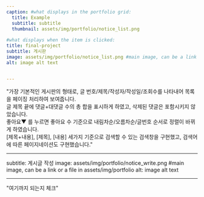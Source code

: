 ```yaml
---
caption: #what displays in the portfolio grid:
  title: Example
  subtitle: subtitle
  thumbnail: assets/img/portfolio/notice_list.png
  
#what displays when the item is clicked:
title: final-project
subtitle: 게시판
image: assets/img/portfolio/notice_list.png #main image, can be a link or a file in assets/img/portfolio
alt: image alt text


---
```


"가장 기본적인 게시판의 형태로, 글 번호/제목/작성자/작성일/조회수를 나타내어 목록을 페이징 처리하여 보여줍니다.<br>글 제목 끝에 댓글+대댓글 수의 총 합을 표시하게 하였고, 삭제된 댓글은 포함시키지 않았습니다.<br>좋아요▼ 를 누르면 좋아요 수 기준으로 내림차순/오름차순/글번호 순서로 정렬이 바뀌게 하였습니다.<br>[제목+내용], [제목], [내용] 세가지 기준으로 검색할 수 있는 검색창을 구현했고, 검색어에 따른 페이지네이션도 구현했습니다."

---

subtitle: 게시글 작성
image: assets/img/portfolio/notice_write.png #main image, can be a link or a file in assets/img/portfolio
alt: image alt text

---

"여기까지 되는지 체크"
